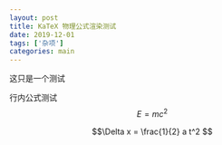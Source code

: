 ```yaml
---
layout: post
title: KaTeX 物理公式渲染测试
date: 2019-12-01
tags: ['杂项']
categories: main
---
```


这只是一个测试

行内公式测试 $$E=mc^2$$

$$\Delta x = \frac{1}{2} a t^2 $$